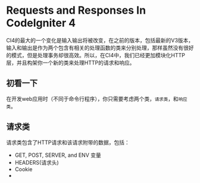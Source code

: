 # Requests and Responses In CodeIgniter 4

CI4的最大的一个变化是输入输出将被改变，在之前的版本，包括最新的V3版本，输入和输出是作为两个包含有相关的处理函数的类来分别处理，那样虽然没有很好的模式，但是处理事务却很高效。所以，在CI4中，我们已经更加模块化HTTP层，并且构架你一个新的类来处理HTTP的请求和响应。

## 初看一下

在开发web应用时（不同于命令行程序），你只需要考虑两个类，`请求类`，和`响应类`。

## 请求类

请求类包含了HTTP请求和该请求附带的数据，包括：

*  GET, POST, SERVER, and ENV 变量
*  HEADERS(请求头)
*  Cookie
*  

